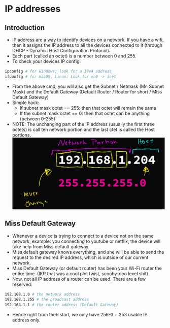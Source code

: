 # IP addresses

## Introduction
- IP address are a way to identify devices on a network. If you have a wifi, then it assigns the IP address to all the devices connected to it (through DHCP - Dynamic Host Configuration Protocol).
- Each part (called an octet) is a number between 0 and 255.
- To check your devices IP config:
```bash
ipconfig # for windows: look for a IPv4 address
ifconfig # for macOS, Linux: Look for en0 -> inet
```
- From the above cmd, you will also get the Subnet / Netmask (Mr. Subnet Mask) and the Default Gateway (Default Router / Router for short / Miss Default Gateway)
- Simple hack:
    - If subnet mask octet == 255: then that octet will remain the same
    - If the subnet mask octet == 0: then that octet can be anything (between 0-255)
- NOTE: The unchanging part of the IP address (usually the first three octets) is call teh network portion and the last ctet is called the Host portions.
![network and host portion](../assets/1.png)

## Miss Default Gateway
- Whenever a device is trying to connect to a device not on the same network, example: you connecting to youtube or netflix, the device will take help from Miss default gateway.
- Miss default gateway knows everything, and she will be able to send the request to the desired IP address, which is outside of our current network.
- Miss Default Gateway (or default router) has been your Wi-Fi router the entire time. (IKR that was a cool plot twist, scooby-doo level shit)
- Now, not all IP address of a router can be used. There are a few reserved:
```bash
192.168.1.0 # the network address
192.168.1.255 # the broadcast address
192.168.1.1 # the router address (Default Gateway)
```
- Hence right from theh start, we only have 256-3 = 253 usable IP address only.
